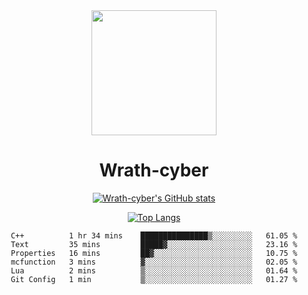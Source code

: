 <div align="center">
  <img src="https://avatars.githubusercontent.com/u/73003857?v=4" width="200px"/>
  <h1>Wrath-cyber</h1>

[![Wrath-cyber's GitHub stats](https://github-readme-stats.vercel.app/api?username=Wrath-cyber&show_icons=true&theme=synthwave)](https://github.com/anuraghazra/github-readme-stats)

[![Top Langs](https://github-readme-stats.vercel.app/api/top-langs/?username=Wrath-cyber&layout=compact&theme=synthwave)](https://github.com/Wrath-cyber/github-readme-stats)
 
<!--START_SECTION:waka-->

```text
C++          1 hr 34 mins    ███████████████▒░░░░░░░░░   61.05 %
Text         35 mins         █████▓░░░░░░░░░░░░░░░░░░░   23.16 %
Properties   16 mins         ██▓░░░░░░░░░░░░░░░░░░░░░░   10.75 %
mcfunction   3 mins          ▓░░░░░░░░░░░░░░░░░░░░░░░░   02.05 %
Lua          2 mins          ▒░░░░░░░░░░░░░░░░░░░░░░░░   01.64 %
Git Config   1 min           ▒░░░░░░░░░░░░░░░░░░░░░░░░   01.27 %
```

<!--END_SECTION:waka-->
